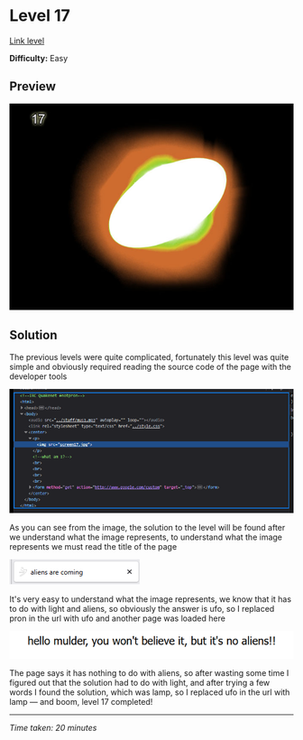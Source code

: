 # Level 17

[Link level](https://www.deathball.net/notpron/finale/pron.htm)

**Difficulty:** Easy

## Preview
![Level 17](../images/level17.png)

## Solution
The previous levels were quite complicated, fortunately this level was quite simple and obviously required reading the source code of the page with the developer tools

![Level 17 inspected](../images/level17_inspected.png)

As you can see from the image, the solution to the level will be found after we understand what the image represents, to understand what the image represents we must read the title of the page

![Level 17 title](../images/level17_title.png)

It's very easy to understand what the image represents, we know that it has to do with light and aliens, so obviously the answer is ufo, so I replaced pron in the url with ufo and another page was loaded here

![Level 17 ufo page](../images/level17_ufo.png)

The page says it has nothing to do with aliens, so after wasting some time I figured out that the solution had to do with light, and after trying a few words I found the solution, which was lamp, so I replaced ufo in the url with lamp — and boom, level 17 completed!

---


_Time taken: 20 minutes_
